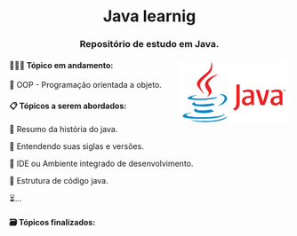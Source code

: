 <div align="center">
 <h1>Java learnig</h1>
 <h3>Repositório de estudo em Java.</h3>
</div>
<div>
   <div>
   <img src="./logo-java.png" width="200" align="right"/>
   </div>
   
   <div>
     <h4>👨🏽‍💻 Tópico em andamento:</h4>
      🔲 OOP - Programação orientada a objeto.
   </div>
   <div>
     <h4>📋 Tópicos a serem abordados:</h4>
      <p>🔲 Resumo da história do java.</p>
      <p>🔲 Entendendo suas siglas e versões.</p>
      <p>🔲 IDE ou Ambiente integrado de desenvolvimento.</p>
      <p>🔲 Estrutura de código java.</p>
      <p>⏳...</p>
   </div>
   <div>
     <h4>🗃 Tópicos finalizados:</h4>
   </div>
</div>
